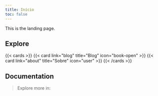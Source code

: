 ```yaml
---
title: Início
toc: false
---
```


This is the landing page.

## Explore

{{< cards >}}
  {{< card link="blog" title="Blog" icon="book-open" >}}
  {{< card link="about" title="Sobre" icon="user" >}}
{{< /cards >}}

## Documentation

> Explore more in: 